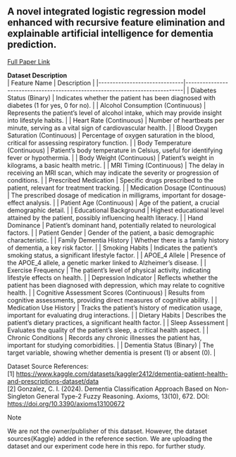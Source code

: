 ## A novel integrated logistic regression model enhanced with recursive feature elimination and explainable artificial intelligence for dementia prediction.
[Full Paper Link](https://www.sciencedirect.com/science/article/pii/S2772442524000649)

**Dataset Description** <br>
| Feature Name                 | Description                                                                 |
|------------------------------|-----------------------------------------------------------------------------|
| Diabetes Status (Binary)     | Indicates whether the patient has been diagnosed with diabetes (1 for yes, 0 for no). |
| Alcohol Consumption (Continuous) | Represents the patient’s level of alcohol intake, which may provide insight into lifestyle habits. |
| Heart Rate (Continuous)      | Number of heartbeats per minute, serving as a vital sign of cardiovascular health. |
| Blood Oxygen Saturation (Continuous) | Percentage of oxygen saturation in the blood, critical for assessing respiratory function. |
| Body Temperature (Continuous) | Patient’s body temperature in Celsius, useful for identifying fever or hypothermia. |
| Body Weight (Continuous)     | Patient’s weight in kilograms, a basic health metric. |
| MRI Timing (Continuous)      | The delay in receiving an MRI scan, which may indicate the severity or progression of conditions. |
| Prescribed Medication        | Specific drugs prescribed to the patient, relevant for treatment tracking. |
| Medication Dosage (Continuous) | The prescribed dosage of medication in milligrams, important for dosage-effect analysis. |
| Patient Age (Continuous)     | Age of the patient, a crucial demographic detail. |
| Educational Background       | Highest educational level attained by the patient, possibly influencing health literacy. |
| Hand Dominance               | Patient’s dominant hand, potentially related to neurological factors. |
| Patient Gender               | Gender of the patient, a basic demographic characteristic. |
| Family Dementia History      | Whether there is a family history of dementia, a key risk factor. |
| Smoking Habits               | Indicates the patient’s smoking status, a significant lifestyle factor. |
| APOE_4 Allele                | Presence of the APOE_4 allele, a genetic marker linked to Alzheimer’s disease. |
| Exercise Frequency           | The patient’s level of physical activity, indicating lifestyle effects on health. |
| Depression Indicator         | Reflects whether the patient has been diagnosed with depression, which may relate to cognitive health. |
| Cognitive Assessment Scores (Continuous) | Results from cognitive assessments, providing direct measures of cognitive ability. |
| Medication Use History       | Tracks the patient’s history of medication usage, important for evaluating drug interactions. |
| Dietary Habits               | Describes the patient’s dietary practices, a significant health factor. |
| Sleep Assessment             | Evaluates the quality of the patient’s sleep, a critical health aspect. |
| Chronic Conditions           | Records any chronic illnesses the patient has, important for studying comorbidities. |
| Dementia Status (Binary)     | The target variable, showing whether dementia is present (1) or absent (0). |


Dataset Source References:<br>
[1] https://www.kaggle.com/datasets/kaggler2412/dementia-patient-health-and-prescriptions-dataset/data <br>
[2] Gonzalez, C. I. (2024). Dementia Classification Approach Based on Non-Singleton General Type-2 Fuzzy Reasoning. Axioms, 13(10), 672. DOI: https://doi.org/10.3390/axioms13100672<br>

> [!NOTE]
> We are not the owner/publisher of this dataset. However, the dataset sources{Kaggle} added in the reference section. We are uploading the dataset and our experiment code here in this repo. for further study.


